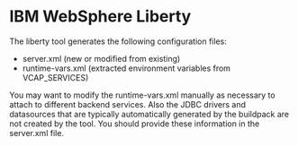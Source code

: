 # IBM WebSphere Liberty

The liberty tool generates the following configuration files:

- server.xml (new or modified from existing)
- runtime-vars.xml (extracted environment variables from VCAP_SERVICES)

You may want to modify the runtime-vars.xml manually as necessary to attach to different backend services.
Also the JDBC drivers and datasources that are typically automatically generated by the buildpack are not created by the tool. You should provide these information in the server.xml file.

